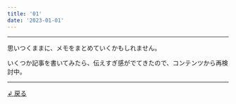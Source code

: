```yaml
---
title: '01'
date: '2023-01-01'
---
```

***
思いつくままに、メモをまとめていくかもしれません。

いくつか記事を書いてみたら、伝えすぎ感がでてきたので、コンテンツから再検討中。
***
[ ↲ 戻る ](https://memo-tau.vercel.app/posts/0)
